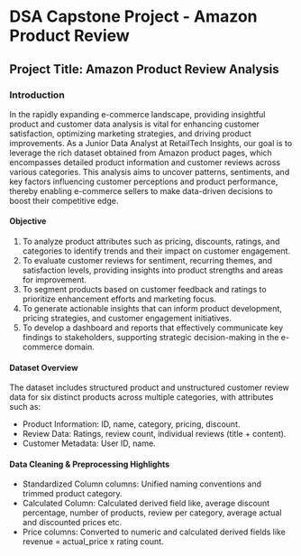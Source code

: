 # DSA Capstone Project - Amazon Product Review

## Project Title: Amazon Product Review Analysis

### Introduction
In the rapidly expanding e-commerce landscape, providing insightful product and customer data analysis is vital for enhancing customer satisfaction, optimizing marketing strategies, and driving product improvements. As a Junior Data Analyst at RetailTech Insights, our goal is to leverage the rich dataset obtained from Amazon product pages, which encompasses detailed product information and customer reviews across various categories. This analysis aims to uncover patterns, sentiments, and key factors influencing customer perceptions and product performance, thereby enabling e-commerce sellers to make data-driven decisions to boost their competitive edge.

#### Objective
1. To analyze product attributes such as pricing, discounts, ratings, and categories to identify trends and their impact on customer engagement.
2. To evaluate customer reviews for sentiment, recurring themes, and satisfaction levels, providing insights into product strengths and areas for improvement.
3. To segment products based on customer feedback and ratings to prioritize enhancement efforts and marketing focus.
4. To generate actionable insights that can inform product development, pricing strategies, and customer engagement initiatives.
5. To develop a dashboard and reports that effectively communicate key findings to stakeholders, supporting strategic decision-making in the e-commerce domain.

#### Dataset Overview
The dataset includes structured product and unstructured customer review data for six distinct products across multiple categories, with attributes such as:
- Product Information: ID, name, category, pricing, discount.
- Review Data: Ratings, review count, individual reviews (title + content).
- Customer Metadata: User ID, name.

#### Data Cleaning & Preprocessing Highlights
- Standardized Column columns: Unified naming conventions and trimmed product category.
- Calculated Column: Calculated derived field like, average discount percentage, number of products, review per category, average actual and discounted prices etc.
- Price columns: Converted to numeric and calculated derived fields like revenue = actual_price x rating count.




 

